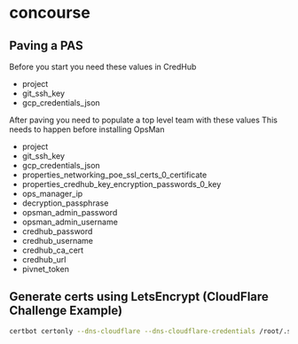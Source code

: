 # concourse

## Paving a PAS

Before you start you need these values in CredHub

 * project
 * git_ssh_key
 * gcp_credentials_json
 
After paving you need to populate a top level team with these values 
This needs to happen before installing OpsMan

 * project
 * git_ssh_key
 * gcp_credentials_json
 * properties_networking_poe_ssl_certs_0_certificate
 * properties_credhub_key_encryption_passwords_0_key
 * ops_manager_ip
 * decryption_passphrase
 * opsman_admin_password
 * opsman_admin_username
 * credhub_password
 * credhub_username
 * credhub_ca_cert
 * credhub_url
 * pivnet_token

## Generate certs using LetsEncrypt (CloudFlare Challenge Example)
```bash
certbot certonly --dns-cloudflare --dns-cloudflare-credentials /root/.secrets/cloudflare.ini -d us-east4.gcp.dashaun.cloud,*.ws.us-east4.gcp.dashaun.cloud,*.apps.us-east4.gcp.dashaun.cloud,*.apps.us-east4.gcp.dashaun.cloud,pcf.us-east4.gcp.dashaun.cloud --preferred-challenges dns-01
```